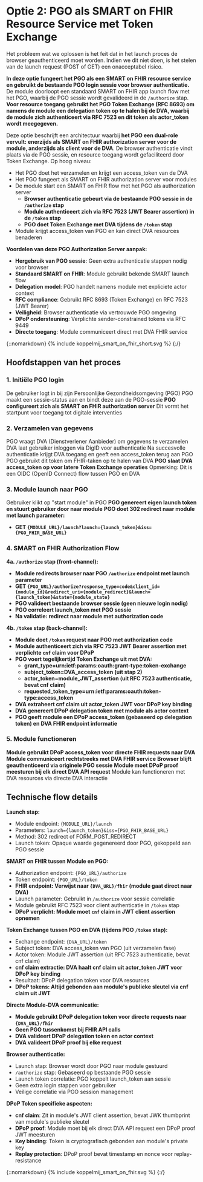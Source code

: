 
# Optie 2: PGO als SMART on FHIR Resource Service met Token Exchange

Het probleem wat we oplossen is het feit dat in het launch proces de browser geauthenticeerd moet worden. Indien we dit niet doen, is het stelen van de launch request (POST of GET) een onacceptabel risico.

**In deze optie fungeert het PGO als een SMART on FHIR resource service en gebruikt de bestaande PGO login sessie voor browser authenticatie.** De module doorloopt een standaard SMART on FHIR app launch flow met het PGO, waarbij de PGO sessie wordt gevalideerd in de `/authorize` stap. **Voor resource toegang gebruikt het PGO Token Exchange (RFC 8693) om namens de module een delegation token op te halen bij de DVA, waarbij de module zich authenticeert via RFC 7523 en dit token als actor_token wordt meegegeven.**

Deze optie beschrijft een architectuur waarbij **het PGO een dual-role vervult: enerzijds als SMART on FHIR authorization server voor de module, anderzijds als client voor de DVA**. De browser authenticatie vindt plaats via de PGO sessie, en resource toegang wordt gefaciliteerd door Token Exchange. Op hoog niveau:

* Het PGO doet het verzamelen en krijgt een access_token van de DVA
* Het PGO fungeert als SMART on FHIR authorization server voor modules
* De module start een SMART on FHIR flow met het PGO als authorization server
  * **Browser authenticatie gebeurt via de bestaande PGO sessie in de `/authorize` stap**
  * **Module authenticeert zich via RFC 7523 (JWT Bearer assertion) in de `/token` stap**
  * **PGO doet Token Exchange met DVA tijdens de `/token` stap**
* Module krijgt access_token van PGO en kan direct DVA resources benaderen

**Voordelen van deze PGO Authorization Server aanpak:**
- **Hergebruik van PGO sessie**: Geen extra authenticatie stappen nodig voor browser
- **Standaard SMART on FHIR**: Module gebruikt bekende SMART launch flow
- **Delegation model**: PGO handelt namens module met expliciete actor context
- **RFC compliance**: Gebruikt RFC 8693 (Token Exchange) en RFC 7523 (JWT Bearer)
- **Veiligheid**: Browser authenticatie via vertrouwde PGO omgeving
- **DPoP ondersteuning**: Verplichte sender-constrained tokens via RFC 9449
- **Directe toegang**: Module communiceert direct met DVA FHIR service

{::nomarkdown}
{% include koppelmij_smart_on_fhir_short.svg %}
{:/}


## Hoofdstappen van het proces

### 1. Initiële PGO login
De gebruiker logt in bij zijn Persoonlijke Gezondheidsomgeving (PGO)
PGO maakt een sessie-status aan en bindt deze aan de PGO-sessie
**PGO configureert zich als SMART on FHIR authorization server**
Dit vormt het startpunt voor toegang tot digitale interventies

### 2. Verzamelen van gegevens
PGO vraagt DVA (Dienstverlener Aanbieder) om gegevens te verzamelen
DVA laat gebruiker inloggen via DigID voor authenticatie
Na succesvolle authenticatie krijgt DVA toegang en geeft een access_token terug aan PGO
PGO gebruikt dit token om FHIR-taken op te halen van DVA
**PGO slaat DVA access_token op voor latere Token Exchange operaties**
Opmerking: Dit is een OIDC (OpenID Connect) flow tussen PGO en DVA

### 3. Module launch naar PGO
Gebruiker klikt op "start module" in PGO
**PGO genereert eigen launch token en stuurt gebruiker door naar module**
**PGO doet 302 redirect naar module met launch parameter:**
- **GET `{MODULE_URL}/launch?launch={launch_token}&iss={PGO_FHIR_BASE_URL}`**

### 4. SMART on FHIR Authorization Flow
**4a. `/authorize` stap (front-channel):**
- **Module redirects browser naar PGO `/authorize` endpoint met launch parameter**
- **GET `{PGO_URL}/authorize?response_type=code&client_id={module_id}&redirect_uri={module_redirect}&launch={launch_token}&state={module_state}`**
- **PGO valideert bestaande browser sessie (geen nieuwe login nodig)**
- **PGO correleert launch_token met PGO sessie**
- **Na validatie: redirect naar module met authorization code**

**4b. `/token` stap (back-channel):**
- **Module doet `/token` request naar PGO met authorization code**
- **Module authenticeert zich via RFC 7523 JWT Bearer assertion met verplichte `cnf` claim voor DPoP**
- **PGO voert tegelijkertijd Token Exchange uit met DVA:**
  - **grant_type=urn:ietf:params:oauth:grant-type:token-exchange**
  - **subject_token=DVA_access_token (uit stap 2)**
  - **actor_token=module_JWT_assertion (uit RFC 7523 authenticatie, bevat cnf claim)**
  - **requested_token_type=urn:ietf:params:oauth:token-type:access_token**
- **DVA extraheert cnf claim uit actor_token JWT voor DPoP key binding**
- **DVA genereert DPoP delegation token met module als actor context**
- **PGO geeft module een DPoP access_token (gebaseerd op delegation token) en DVA FHIR endpoint informatie**

### 5. Module functioneren
**Module gebruikt DPoP access_token voor directe FHIR requests naar DVA**
**Module communiceert rechtstreeks met DVA FHIR service**
**Browser blijft geauthenticeerd via originele PGO sessie**
**Module moet DPoP proof meesturen bij elk direct DVA API request**
Module kan functioneren met DVA resources via directe DVA interactie

## Technische flow details

**Launch stap:**
- Module endpoint: `{MODULE_URL}/launch`
- Parameters: `launch={launch_token}&iss={PGO_FHIR_BASE_URL}`
- Method: 302 redirect of FORM_POST_REDIRECT
- Launch token: Opaque waarde gegenereerd door PGO, gekoppeld aan PGO sessie

**SMART on FHIR tussen Module en PGO:**
- Authorization endpoint: `{PGO_URL}/authorize`
- Token endpoint: `{PGO_URL}/token`
- **FHIR endpoint: Verwijst naar `{DVA_URL}/fhir` (module gaat direct naar DVA)**
- Launch parameter: Gebruikt in `/authorize` voor sessie correlatie
- Module gebruikt RFC 7523 voor client authenticatie in `/token` stap
- **DPoP verplicht: Module moet `cnf` claim in JWT client assertion opnemen**

**Token Exchange tussen PGO en DVA (tijdens PGO `/token` stap):**
- Exchange endpoint: `{DVA_URL}/token`
- Subject token: DVA access_token van PGO (uit verzamelen fase)
- Actor token: Module JWT assertion (uit RFC 7523 authenticatie, bevat cnf claim)
- **cnf claim extractie: DVA haalt cnf claim uit actor_token JWT voor DPoP key binding**
- Resultaat: DPoP delegation token voor DVA resources
- **DPoP tokens: Altijd gebonden aan module's publieke sleutel via cnf claim uit JWT**

**Directe Module-DVA communicatie:**
- **Module gebruikt DPoP delegation token voor directe requests naar `{DVA_URL}/fhir`**
- **Geen PGO tussenkomst bij FHIR API calls**
- **DVA valideert DPoP delegation token en actor context**
- **DVA valideert DPoP proof bij elke request**

**Browser authenticatie:**
- Launch stap: Browser wordt door PGO naar module gestuurd
- `/authorize` stap: Gebaseerd op bestaande PGO sessie
- Launch token correlatie: PGO koppelt launch_token aan sessie
- Geen extra login stappen voor gebruiker
- Veilige correlatie via PGO session management

**DPoP Token specifieke aspecten:**
- **cnf claim**: Zit in module's JWT client assertion, bevat JWK thumbprint van module's publieke sleutel
- **DPoP proof**: Module moet bij elk direct DVA API request een DPoP proof JWT meesturen
- **Key binding**: Token is cryptografisch gebonden aan module's private key
- **Replay protection**: DPoP proof bevat timestamp en nonce voor replay-resistance

{::nomarkdown}
{% include koppelmij_smart_on_fhir.svg %}
{:/}
